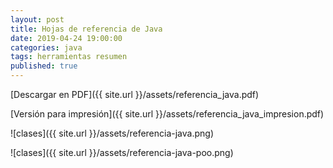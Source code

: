 ```yaml
---
layout: post
title: Hojas de referencia de Java
date: 2019-04-24 19:00:00
categories: java
tags: herramientas resumen
published: true
---
```


[Descargar en PDF]({{ site.url }}/assets/referencia_java.pdf)

[Versión para impresión]({{ site.url }}/assets/referencia_java_impresion.pdf)

![clases]({{ site.url }}/assets/referencia-java.png)

![clases]({{ site.url }}/assets/referencia-java-poo.png)
